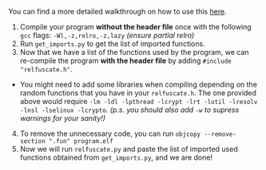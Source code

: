 You can find a more detailed walkthrough on how to use this [here](https://blog.elmo.sg/posts/breaking-disassembly-through-symbol-resolution/#the-scuffed-result).

1. Compile your program **without the header file** once with the following `gcc` flags: `-Wl,-z,relro,-z,lazy`  _(ensure partial relro)_
2. Run `get_imports.py` to get the list of imported functions.
3. Now that we have a list of the functions used by the program, we can re-compile the program **with the header file** by adding `#include "relfuscate.h"`.
  - You might need to add some libraries when compiling depending on the random functions that you have in your `relfuscate.h`. The one provided above would require `-lm -ldl -lpthread -lcrypt -lrt -lutil -lresolv -lnsl -lselinux -lcrypto`. _(p.s. you should also add `-w` to supress warnings for your sanity!)_
4. To remove the unnecessary code, you can run `objcopy --remove-section ".fun" program.elf`
5. Now we will run `relfuscate.py` and paste the list of imported used functions obtained from `get_imports.py`, and we are done!
